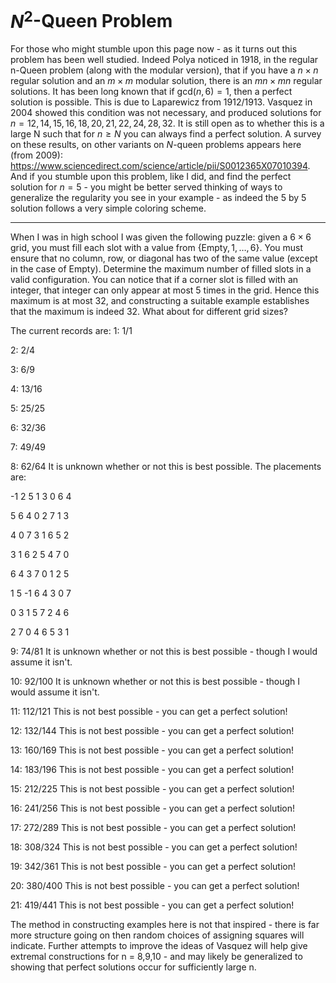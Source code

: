 # $N^2$-Queen Problem
For those who might stumble upon this page now - as it turns out this problem has been well studied. Indeed Polya noticed in 1918, in the regular n-Queen problem (along with the modular version), that if you have a $n \times n$ regular solution and an $m \times m$ modular solution, there is an $mn \times mn$ regular solutions. It has been long known that if $\text{gcd}(n,6) = 1$, then a perfect solution is possible. This is due to Laparewicz from 1912/1913. Vasquez in 2004 showed this condition was not necessary, and produced solutions for $n =  12, 14, 15, 16, 18, 20, 21, 22, 24, 28, 32$. It is still open as to whether this is a large N such that for $n \geq N$ you can always find a perfect solution. A survey on these results, on other variants on $N$-queen problems appears here (from 2009): https://www.sciencedirect.com/science/article/pii/S0012365X07010394. And if you stumble upon this problem, like I did, and find the perfect solution for $n = 5$ - you might be better served thinking of ways to generalize the regularity you see in your example - as indeed the 5 by 5 solution follows a very simple coloring scheme.

-------------------------------------
When I was in high school I was given the following puzzle: given a $6 \times 6$ grid, you must fill each slot with a value from $\{\text{Empty}, 1, \dots, 6\}$. You must ensure that no column, row, or diagonal has two of the same value (except in the case of Empty). Determine the maximum number of filled slots in a valid configuration.
You can notice that if a corner slot is filled with an integer, that integer can only appear at most $5$ times in the grid. Hence this maximum is at most 32, and constructing a suitable example establishes that the maximum is indeed $32$. What about for different grid sizes?

The current records are:
1: 1/1

2: 2/4

3: 6/9

4: 13/16

5: 25/25

6: 32/36

7: 49/49

8: 62/64 It is unknown whether or not this is best possible. The placements are:

 -1  2  5  1  3  0  6  4 

 5  6  4  0  2  7  1  3 

 4  0  7  3  1  6  5  2 

 3  1  6  2  5  4  7  0 

 6  4  3  7  0  1  2  5 

 1  5  -1  6  4  3  0  7 

 0  3  1  5  7  2  4  6 

 2  7  0  4  6  5  3  1 

9: 74/81 It is unknown whether or not this is best possible - though I would assume it isn't.

10: 92/100 It is unknown whether or not this is best possible - though I would assume it isn't.

11: 112/121 This is not best possible - you can get a perfect solution!

12: 132/144 This is not best possible - you can get a perfect solution!

13: 160/169 This is not best possible - you can get a perfect solution!

14: 183/196 This is not best possible - you can get a perfect solution!

15: 212/225 This is not best possible - you can get a perfect solution!

16: 241/256 This is not best possible - you can get a perfect solution!

17: 272/289 This is not best possible - you can get a perfect solution!

18: 308/324 This is not best possible - you can get a perfect solution!

19: 342/361 This is not best possible - you can get a perfect solution!

20: 380/400 This is not best possible - you can get a perfect solution!

21: 419/441 This is not best possible - you can get a perfect solution!

The method in constructing examples here is not that inspired - there is far more structure going on then random choices of assigning squares will indicate. Further attempts to improve the ideas of Vasquez will help give extremal constructions for n = 8,9,10 - and may likely be generalized to showing that perfect solutions occur for sufficiently large n.

